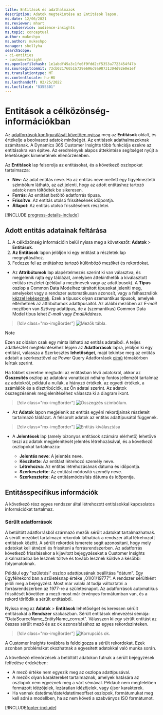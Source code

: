 ```yaml
---
title: Entitások és adathalmazok
description: Adatok megtekintése az Entitások lapon.
ms.date: 12/06/2021
ms.reviewer: mhart
ms.subservice: audience-insights
ms.topic: conceptual
author: mukeshpo
ms.author: mukeshpo
manager: shellyha
searchScope:
- ci-entities
- customerInsight
ms.openlocfilehash: 1e1abdf49a3c1fe6f9fdd2cf5353a7723454f47b
ms.sourcegitcommit: 73cb021760516729e696c9a90731304d92e0e1ef
ms.translationtype: MT
ms.contentlocale: hu-HU
ms.lasthandoff: 02/25/2022
ms.locfileid: "8355301"
---
```

# <a name="entities-in-audience-insights"></a>Entitások a célközönség-információkban

Az [adatforrások konfigurálását követően nyissa](data-sources.md) meg az **Entitások** oldalt, és értékelje a beolvasott adatok minőségét. Az entitások adathalmazoknak számítanak. A Dynamics 365 Customer Insights több funkciója ezekre az entitásokra van építve. Az eredmények alapos áttekintése segítséget nyújt a lehetőségek kimenetének ellenőrzésében.

Az **Entitások** lap felsorolja az entitásokat, és a következő oszlopokat tartalmazza:

- **Név**: Az adat entitás neve. Ha az entitás neve mellett egy figyelmeztető szimbólum látható, az azt jelenti, hogy az adott entitáshoz tartozó adatok nem töltődtek be sikeresen.
- **Forrás**: Az entitást betöltő adatforrás típusa.
- **Frissítve**: Az entitás utolsó frissítésének időpontja.
- **Állapot**: Az entitás utolsó frissítésének részletei.

[!INCLUDE [progress-details-include](../includes/progress-details-pane.md)]

## <a name="explore-a-specific-entitys-data"></a>Adott entitás adatainak feltárása

1. A célközönség információin belül nyissa meg a következőt: **Adatok** > **Entitások**.
1. **Az Entitások** lapon jelöljön ki egy entitást a részletek lap megnyitásához.  
1. Fedezze fel az entitáshoz tartozó különböző mezőket és rekordokat.

- Az **Attribútumok** lap alapértelmezés szerint ki van választva, és megjelenik rajta egy táblázat, amelyben áttekinthetők a kiválasztott entitás részletei (például a mezőnevek vagy az adattípusok). A **Típus** oszlop a Common Data Modelhez társított típusokat jeleníti meg, amelyeket vagy a rendszer automatikusan azonosít, vagy a felhasználók [kézzel leképeznek](map-entities.md). Ezek a típusok olyan szemantikus típusok, amelyek eltérhetnek az attribútumok adattípusaitól. Az alábbi mezőben az *E-mail* mezőben van *Szöveg* adattípus, de a (szemantikus) Common Data Model típus lehet *E-mail* vagy *EmailAddress*.

> [!div class="mx-imgBorder"]
> ![Mezők tábla.](media/data-manager-entities-fields.PNG "Mezők tábla")

> [!NOTE]
> Ezen az oldalon csak egy minta látható az entitás adataiból. A teljes adatkészlet megtekintéséhez lépjen az **Adatforrások** lapra, jelöljön ki egy entitást, válassza a Szerkesztés **lehetőséget**, majd tekintse meg az entitás adatait a szerkesztővel az Power Query Adatforrások [című](data-sources.md) témakörben leírtak szerint.

Ha többet szeretne megtudni az entitásban lévő adatokról, akkor az **Összesítés** oszlop az adatokra vonatkozó néhány fontos jellemzőt tartalmaz az adatokról, például a nullák, a hiányzó értékek, az egyedi értékek, a számlálók és a disztribúciók, az Ön adatai szerint. Az adatok összegzésének megjelenítéséhez válassza ki a diagram ikont.

> [!div class="mx-imgBorder"]
> ![Összegzés szimbólum.](media/data-manager-entities-summary.png "Adatok összesítése tábla")

- Az **Adatok** lapon megjelenik az entitás egyéni rekordjainak részleteit tartalmazó táblázat. A felsorolt adatok az entitás adattípusától függenek.

> [!div class="mx-imgBorder"]
> ![Entitás kiválasztása](media/data-manager-entities-data.png "Entitás kiválasztása")

- A **Jelentések** lap (amely bizonyos entitások számára elérhető) lehetővé teszi az adatok megjelenítését jelentés létrehozásával, és a következő oszlopokat tartalmazza:

  - **Jelentés neve**: A jelentés neve.
  - **Készítette**: Az entitást létrehozó személy neve.
  - **Létrehozva**: Az entitás létrehozásának dátuma és időpontja.
  - **Szerkesztette**: Az entitást módosító személy neve.
  - **Szerkesztette**: Az entitásmódosítás dátuma és időpontja. 

## <a name="entity-specific-information"></a>Entitásspecifikus információk

A következő rész egyes rendszer által létrehozott entitásokkal kapcsolatos információkat tartalmaz.

### <a name="corrupted-data-sources"></a>Sérült adatforrások

A betöltött adatforrásból származó mezők sérült adatokat tartalmazhatnak. A sérült mezőket tartalmazó rekordok láthatóak a rendszer által létrehozott entitások között. A sérült rekordok ismerete segít azonosítani, hogy mely adatokat kell átnézni és frissíteni a forrásrendszerben. Az adatforrás következő frissítésekor a kijavított bejegyzéseket a Customer Insights alkalmazásba be lesznek töltve és tovább lesznek küldve a későbbi folyamatoknak. 

Például egy "születési" oszlop adattípusának beállítása "dátum". Egy ügyfélrekord ban a születésnap értéke „01/01/19777”. A rendszer sérültként jelöli meg a bejegyzést. Most már valaki át tudja változtatni a forrásrendszerben az 1977-re a születésnapot. Az adatforrások automatikus frissítését követően a mező most már érvényes formátumban van, és a rekord törlődik a sérült entitásból. 

Nyissa meg az **Adatok** > **Entitások** lehetőséget és keressen sérült entitásokat a **Rendszer** szakaszban. Sérült entitások elnevezési sémája: "DataSourceName_EntityName_corrupt". Válasszon ki egy sérült entitást az összes sérült mező és az ok azonosításához az egyes rekordszinteken.
> [!div class="mx-imgBorder"]
> ![Korrupciós ok.](media/corruption-reason.png "Korrupció oka")

A Customer Insights továbbra is feldolgozza a sérült rekordokat. Ezek azonban problémákat okozhatnak a egyesített adatokkal való munka során.

A következő ellenőrzések a betöltött adatokon futnak a sérült bejegyzések felfedése érdekében: 

- A mező értéke nem egyezik meg az oszlopa adattípusával.
- A mezők olyan karaktereket tartalmaznak, amelyek hatására az oszlopok nem egyeznek meg a várt sémával. Például: nem megfelelően formázott idézőjelek, lezáratlan idézőjelek, vagy újsor karakterek.
- Ha vannak datetime/date/datetimeoffset oszlopok, formátumukat meg kell adni a modellben, ha az nem követi a szabványos ISO formátumot.


[!INCLUDE[footer-include](../includes/footer-banner.md)]
